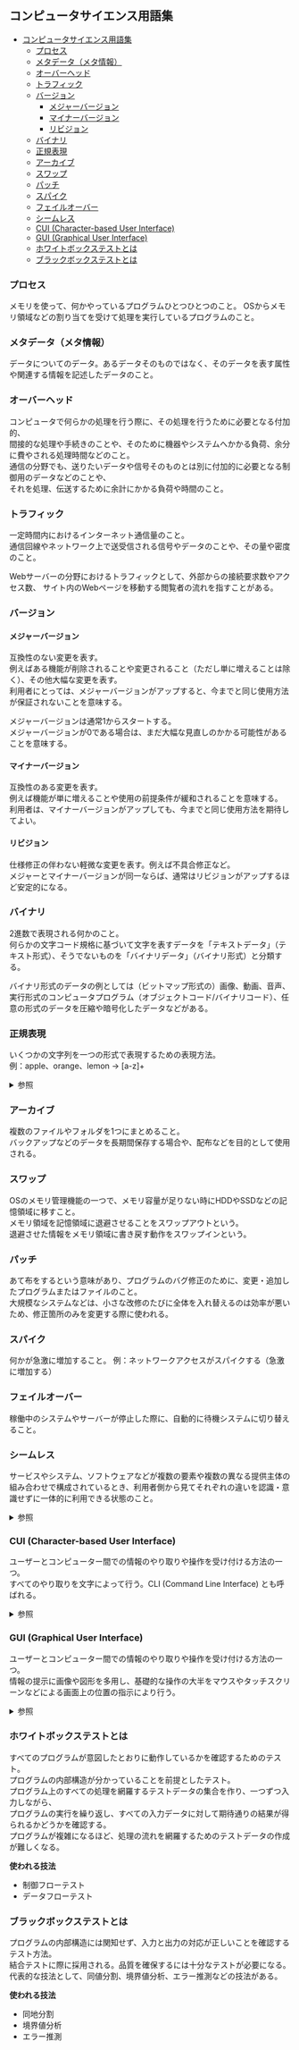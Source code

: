 ## コンピュータサイエンス用語集

- [コンピュータサイエンス用語集](#コンピュータサイエンス用語集)
  - [プロセス](#プロセス)
  - [メタデータ（メタ情報）](#メタデータメタ情報)
  - [オーバーヘッド](#オーバーヘッド)
  - [トラフィック](#トラフィック)
  - [バージョン](#バージョン)
    - [メジャーバージョン](#メジャーバージョン)
    - [マイナーバージョン](#マイナーバージョン)
    - [リビジョン](#リビジョン)
  - [バイナリ](#バイナリ)
  - [正規表現](#正規表現)
  - [アーカイブ](#アーカイブ)
  - [スワップ](#スワップ)
  - [パッチ](#パッチ)
  - [スパイク](#スパイク)
  - [フェイルオーバー](#フェイルオーバー)
  - [シームレス](#シームレス)
  - [CUI (Character-based User Interface)](#cui-character-based-user-interface)
  - [GUI (Graphical User Interface)](#gui-graphical-user-interface)
  - [ホワイトボックステストとは](#ホワイトボックステストとは)
  - [ブラックボックステストとは](#ブラックボックステストとは)

### プロセス
メモリを使って、何かやっているプログラムひとつひとつのこと。
OSからメモリ領域などの割り当てを受けて処理を実行しているプログラムのこと。

### メタデータ（メタ情報）
データについてのデータ。あるデータそのものではなく、そのデータを表す属性や関連する情報を記述したデータのこと。

### オーバーヘッド
コンピュータで何らかの処理を行う際に、その処理を行うために必要となる付加的、  
間接的な処理や手続きのことや、そのために機器やシステムへかかる負荷、余分に費やされる処理時間などのこと。  
通信の分野でも、送りたいデータや信号そのものとは別に付加的に必要となる制御用のデータなどのことや、  
それを処理、伝送するために余計にかかる負荷や時間のこと。

### トラフィック
一定時間内におけるインターネット通信量のこと。  
通信回線やネットワーク上で送受信される信号やデータのことや、その量や密度のこと。

Webサーバーの分野におけるトラフィックとして、外部からの接続要求数やアクセス数、
サイト内のWebページを移動する閲覧者の流れを指すことがある。

### バージョン
#### メジャーバージョン
互換性のない変更を表す。  
例えばある機能が削除されることや変更されること（ただし単に増えることは除く）、その他大幅な変更を表す。  
利用者にとっては、メジャーバージョンがアップすると、今までと同じ使用方法が保証されないことを意味する。

メジャーバージョンは通常1からスタートする。  
メジャーバージョンが0である場合は、まだ大幅な見直しのかかる可能性があることを意味する。

#### マイナーバージョン
互換性のある変更を表す。  
例えば機能が単に増えることや使用の前提条件が緩和されることを意味する。  
利用者は、マイナーバージョンがアップしても、今までと同じ使用方法を期待してよい。

#### リビジョン
仕様修正の伴わない軽微な変更を表す。例えば不具合修正など。  
メジャーとマイナーバージョンが同一ならば、通常はリビジョンがアップするほど安定的になる。

### バイナリ
2進数で表現される何かのこと。  
何らかの文字コード規格に基づいて文字を表すデータを「テキストデータ」（テキスト形式）、そうでないものを「バイナリデータ」（バイナリ形式）と分類する。

バイナリ形式のデータの例としては（ビットマップ形式の）画像、動画、音声、実行形式のコンピュータプログラム（オブジェクトコード/バイナリコード）、任意の形式のデータを圧縮や暗号化したデータなどがある。

### 正規表現
いくつかの文字列を一つの形式で表現するための表現方法。  
例：apple、orange、lemon → [a-z]+

<details><summary>参照</summary>

- [サルにもわかる正規表現入門](https://userweb.mnet.ne.jp/nakama/)
- [正規表現とは? \- Qiita](https://qiita.com/soarflat/items/2b50c1efe2ea54a762d7)
- [基本的な正規表現一覧 \| murashun\.jp](https://murashun.jp/article/programming/regular-expression.html)

</details>

### アーカイブ
複数のファイルやフォルダを1つにまとめること。  
バックアップなどのデータを長期間保存する場合や、配布などを目的として使用される。

### スワップ
OSのメモリ管理機能の一つで、メモリ容量が足りない時にHDDやSSDなどの記憶領域に移すこと。  
メモリ領域を記憶領域に退避させることをスワップアウトという。  
退避させた情報をメモリ領域に書き戻す動作をスワップインという。

### パッチ
あて布をするという意味があり、プログラムのバグ修正のために、変更・追加したプログラムまたはファイルのこと。  
大規模なシステムなどは、小さな改修のたびに全体を入れ替えるのは効率が悪いため、修正箇所のみを変更する際に使われる。

### スパイク
何かが急激に増加すること。
例：ネットワークアクセスがスパイクする（急激に増加する）

### フェイルオーバー
稼働中のシステムやサーバーが停止した際に、自動的に待機システムに切り替えること。

### シームレス
サービスやシステム、ソフトウェアなどが複数の要素や複数の異なる提供主体の組み合わせで構成されているとき、利用者側から見てそれぞれの違いを認識・意識せずに一体的に利用できる状態のこと。

<details><summary>参照</summary>

- [シームレス（seamless）とは \- IT用語辞典 e\-Words](https://e-words.jp/w/%E3%82%B7%E3%83%BC%E3%83%A0%E3%83%AC%E3%82%B9.html)

</details>

### CUI (Character-based User Interface)
ユーザーとコンピューター間での情報のやり取りや操作を受け付ける方法の一つ。  
すべてのやり取りを文字によって行う。CLI (Command Line Interface) とも呼ばれる。

<details><summary>参照</summary>

- [CUI（キャラクタユーザインターフェース）とは \- IT用語辞典 e\-Words](https://e-words.jp/w/CUI.html)

</details>

### GUI (Graphical User Interface)
ユーザーとコンピューター間での情報のやり取りや操作を受け付ける方法の一つ。  
情報の提示に画像や図形を多用し、基礎的な操作の大半をマウスやタッチスクリーンなどによる画面上の位置の指示により行う。

<details><summary>参照</summary>

- [Graphical](https://e-words.jp/w/GUI.html)

</details>

### ホワイトボックステストとは
すべてのプログラムが意図したとおりに動作しているかを確認するためのテスト。  
プログラムの内部構造が分かっていることを前提としたテスト。  
プログラム上のすべての処理を網羅するテストデータの集合を作り、一つずつ入力しながら、  
プログラムの実行を繰り返し、すべての入力データに対して期待通りの結果が得られるかどうかを確認する。  
プログラムが複雑になるほど、処理の流れを網羅するためのテストデータの作成が難しくなる。

**使われる技法**
- 制御フローテスト
- データフローテスト

### ブラックボックステストとは
プログラムの内部構造には関知せず、入力と出力の対応が正しいことを確認するテスト方法。  
結合テストに際に採用される。品質を確保するには十分なテストが必要になる。  
代表的な技法として、同値分割、境界値分析、エラー推測などの技法がある。

**使われる技法**
- 同地分割
- 境界値分析
- エラー推測